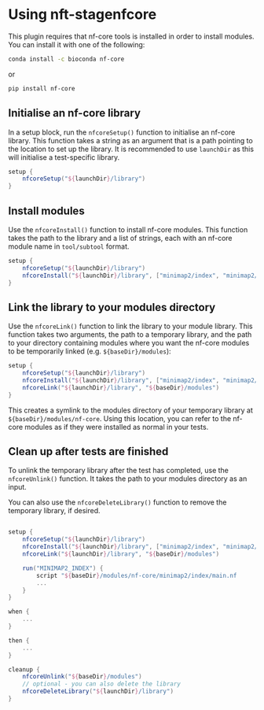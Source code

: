 # Using nft-stagenfcore

This plugin requires that nf-core tools is installed in order to install modules. You can install it with one of the following:

```bash
conda install -c bioconda nf-core
```

or

```bash
pip install nf-core
```

## Initialise an nf-core library

In a setup block, run the `nfcoreSetup()` function to initialise an nf-core library. This function takes a string as an argument that is a path pointing to the location to set up the library. It is recommended to use `launchDir` as this will initialise a test-specific library.

```groovy
setup {
    nfcoreSetup("${launchDir}/library")
}
```

## Install modules

Use the `nfcoreInstall()` function to install nf-core modules. This function takes the path to the library and a list of strings, each with an nf-core module name in `tool/subtool` format.

```groovy
setup {
    nfcoreSetup("${launchDir}/library")
    nfcoreInstall("${launchDir}/library", ["minimap2/index", "minimap2/align"])
}
```

## Link the library to your modules directory

Use the `nfcoreLink()` function to link the library to your module library. This function takes two arguments, the path to a temporary library, and the path to your directory containing modules where you want the nf-core modules to be temporarily linked (e.g. `${baseDir}/modules`):

```groovy
setup {
    nfcoreSetup("${launchDir}/library")
    nfcoreInstall("${launchDir}/library", ["minimap2/index", "minimap2/align"])
    nfcoreLink("${launchDir}/library", "${baseDir}/modules")
}
```

This creates a symlink to the modules directory of your temporary library at `${baseDir}/modules/nf-core`. Using this location, you can refer to the nf-core modules as if they were installed as normal in your tests.

## Clean up after tests are finished

To unlink the temporary library after the test has completed, use the `nfcoreUnlink()` function. It takes the path to your modules directory as an input.

You can also use the `nfcoreDeleteLibrary()` function to remove the temporary library, if desired.

```groovy

setup {
    nfcoreSetup("${launchDir}/library")
    nfcoreInstall("${launchDir}/library", ["minimap2/index", "minimap2/align"])
    nfcoreLink("${launchDir}/library", "${baseDir}/modules")

    run("MINIMAP2_INDEX") {
        script "${baseDir}/modules/nf-core/minimap2/index/main.nf
        ...
    }
}

when {
    ...
}

then {
    ...
}

cleanup {
    nfcoreUnlink("${baseDir}/modules")
    // optional - you can also delete the library
    nfcoreDeleteLibrary("${launchDir}/library")
}
```
